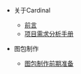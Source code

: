 * 关于Cardinal
    * [前言](README.md)
    * [项目需求分析手册](/docs/项目需求分析手册/)

* 图包制作
    * [图包制作前期准备](/docs/图包制作前期准备/)